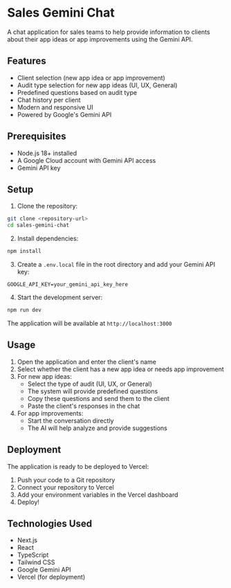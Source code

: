 # Sales Gemini Chat

A chat application for sales teams to help provide information to clients about their app ideas or app improvements using the Gemini API.

## Features

- Client selection (new app idea or app improvement)
- Audit type selection for new app ideas (UI, UX, General)
- Predefined questions based on audit type
- Chat history per client
- Modern and responsive UI
- Powered by Google's Gemini API

## Prerequisites

- Node.js 18+ installed
- A Google Cloud account with Gemini API access
- Gemini API key

## Setup

1. Clone the repository:
```bash
git clone <repository-url>
cd sales-gemini-chat
```

2. Install dependencies:
```bash
npm install
```

3. Create a `.env.local` file in the root directory and add your Gemini API key:
```
GOOGLE_API_KEY=your_gemini_api_key_here
```

4. Start the development server:
```bash
npm run dev
```

The application will be available at `http://localhost:3000`

## Usage

1. Open the application and enter the client's name
2. Select whether the client has a new app idea or needs app improvement
3. For new app ideas:
   - Select the type of audit (UI, UX, or General)
   - The system will provide predefined questions
   - Copy these questions and send them to the client
   - Paste the client's responses in the chat
4. For app improvements:
   - Start the conversation directly
   - The AI will help analyze and provide suggestions

## Deployment

The application is ready to be deployed to Vercel:

1. Push your code to a Git repository
2. Connect your repository to Vercel
3. Add your environment variables in the Vercel dashboard
4. Deploy!

## Technologies Used

- Next.js
- React
- TypeScript
- Tailwind CSS
- Google Gemini API
- Vercel (for deployment)

